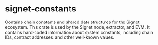 # signet-constants

Contains chain constants and shared data structures for the Signet ecosystem.
This crate is used by the Signet node, extractor, and EVM. It contains
hard-coded information about system constants, including chain IDs, contract
addresses, and other well-known values.
